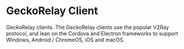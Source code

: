 # GeckoRelay Client
GeckoRelay clients. The GeckoRelay clients use the popular V2Ray protocol, and lean on the Cordova and Electron frameworks to support Windows, Android / ChromeOS, iOS and macOS. 

